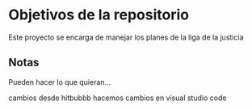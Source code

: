 # Objetivos de la repositorio

Este proyecto se encarga de manejar los planes de la liga de la justicia


## Notas
Pueden hacer lo que quieran...

cambios desde hitbubbb
hacemos cambios en visual studio code
